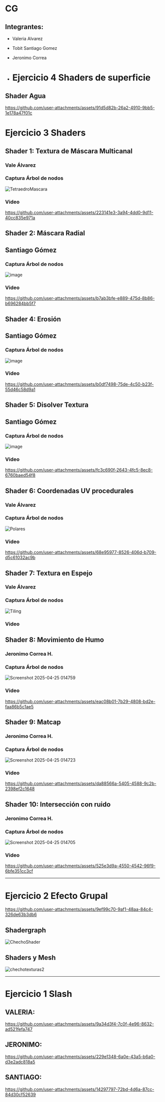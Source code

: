 # CG

## Integrantes: 
- Valeria Alvarez
- Tobit Santiago Gomez
- Jeronimo Correa

- # Ejercicio 4 Shaders de superficie

## Shader Agua





https://github.com/user-attachments/assets/91d5d82b-26a2-4910-9bb5-1e178a47f01c




  
# Ejercicio 3 Shaders

## Shader 1: Textura de Máscara Multicanal
### Vale Álvarez
### Captura Árbol de nodos
![TetraedroMascara](https://github.com/user-attachments/assets/7e6e9c56-c553-4480-9f0d-ba3f368f05c7)

### Video
https://github.com/user-attachments/assets/223141e3-3a94-4dd0-9d11-40cc835e971a


## Shader 2: Máscara Radial
## Santiago Gómez
### Captura Árbol de nodos
![image](https://github.com/user-attachments/assets/2cbee76d-129e-4736-b6e7-3b788ed31c1c)

### Video 


https://github.com/user-attachments/assets/b7ab3bfe-e889-475d-8b86-b696284bb5f7



## Shader 4: Erosión
## Santiago Gómez
### Captura Árbol de nodos
![image](https://github.com/user-attachments/assets/10735c95-22f9-4257-bb5d-0f9fe73f4860)



### Video


https://github.com/user-attachments/assets/b0df7498-75de-4c50-b23f-55d46c58d9a1

## Shader 5: Disolver Textura
## Santiago Gómez
### Captura Árbol de nodos
![image](https://github.com/user-attachments/assets/1a5389e8-6d7d-449d-ab25-f9ba09ad09bd)


### Video



https://github.com/user-attachments/assets/fc3c690f-2643-4fc5-8ec8-6760baed54f8


## Shader 6: Coordenadas UV procedurales
### Vale Álvarez
### Captura Árbol de nodos
![Polares](https://github.com/user-attachments/assets/5c2cb849-8f9f-4251-bc19-b3aac2f10509)

### Video


https://github.com/user-attachments/assets/68e95977-8526-406d-b709-d5c61032ac9b



## Shader 7: Textura en Espejo
### Vale Álvarez
### Captura Árbol de nodos
![Tiling](https://github.com/user-attachments/assets/609f9b51-4790-4004-a099-6a494030c0ac)

### Video




## Shader 8: Movimiento de Humo
### Jeronimo Correa H.
### Captura Árbol de nodos
![Screenshot 2025-04-25 014759](https://github.com/user-attachments/assets/dffece0f-cd90-46dc-ae65-a5e10e96722e)

### Video


https://github.com/user-attachments/assets/eac08b01-7b29-4808-bd2e-faa86b5c1ae5



## Shader 9: Matcap
### Jeronimo Correa H.
### Captura Árbol de nodos
![Screenshot 2025-04-25 014723](https://github.com/user-attachments/assets/fdc3e030-5434-4f5a-a3c1-e8ff2b9ad206)

### Video

https://github.com/user-attachments/assets/da88566a-5405-4588-9c2b-2398ef2c1648



## Shader 10: Intersección con ruido
### Jeronimo Correa H.
### Captura Árbol de nodos
![Screenshot 2025-04-25 014705](https://github.com/user-attachments/assets/1f59fce5-a18a-43e0-8a26-5f075941c752)

### Video



https://github.com/user-attachments/assets/525e3d9a-4550-4542-96f9-6bfe351cc3cf




-------------------------

# Ejercicio 2 Efecto Grupal


https://github.com/user-attachments/assets/9ef99c70-9af1-48aa-84c4-326de63b3db6

## Shadergraph

![ChechoShader](https://github.com/user-attachments/assets/8db42e1f-3c20-4984-a8ef-e3463aef0c0f)

## Shaders y Mesh
![chechotexturas2](https://github.com/user-attachments/assets/485ba1a8-53e2-4fd0-9ca3-347541855ec7)

-------------------------
# Ejercicio 1 Slash

## VALERIA:



https://github.com/user-attachments/assets/9a34d3f4-7c0f-4e96-8632-ad521fefa747

## JERONIMO:




https://github.com/user-attachments/assets/229e1348-6a0e-43a5-b6a0-d3e2adc818a5

## SANTIAGO:




https://github.com/user-attachments/assets/14297797-72bd-4d6a-87cc-84d30cf52639



